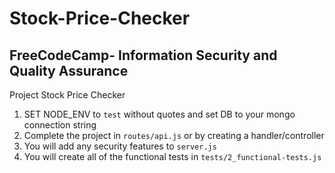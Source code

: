 # Stock-Price-Checker
**FreeCodeCamp**- Information Security and Quality Assurance
------

Project Stock Price Checker

1) SET NODE_ENV to `test` without quotes and set DB to your mongo connection string
2) Complete the project in `routes/api.js` or by creating a handler/controller
3) You will add any security features to `server.js`
4) You will create all of the functional tests in `tests/2_functional-tests.js`


